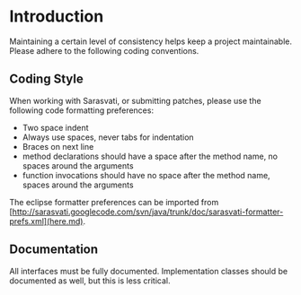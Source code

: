 # Introduction #

Maintaining a certain level of consistency helps keep a project maintainable. Please adhere to the following coding conventions.

## Coding Style ##
When working with Sarasvati, or submitting patches, please use the following code formatting preferences:

  * Two space indent
  * Always use spaces, never tabs for indentation
  * Braces on next line
  * method declarations should have a space after the method name, no spaces around the arguments
  * function invocations should have no space after the method name, spaces around the arguments

The eclipse formatter preferences can be imported from [http://sarasvati.googlecode.com/svn/java/trunk/doc/sarasvati-formatter-prefs.xml](here.md).


## Documentation ##
All interfaces must be fully documented. Implementation classes should be documented as well, but this is less critical.